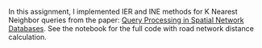 In this assignment, I implemented IER and INE methods for K Nearest Neighbor queries from the paper: [Query Processing in Spatial Network Databases](https://www.vldb.org/conf/2003/papers/S24P02.pdf). See the notebook for the full code with road network distance calculation.